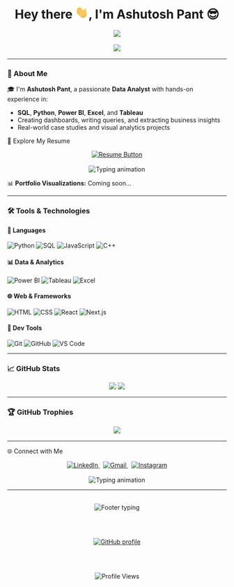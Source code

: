 <h1 align="center">Hey there <img src="https://raw.githubusercontent.com/ABSphreak/ABSphreak/master/gifs/Hi.gif" width="30px">, I'm Ashutosh Pant 😎</h1>

<p align="center">
  <a href="https://github.com/ORE0000/readme-typing-svg"><img src="https://readme-typing-svg.herokuapp.com?lines=Data+Analyst;Aspiring+BI+Developer;Python+%7C+SQL+%7C+Power+BI+%7C+Excel+%7C+Tableau&center=true&width=500&height=50"></a>
</p>

<div id="header" align="center">
  <img src="https://media.giphy.com/media/M9gbBd9nbDrOTu1Mqx/giphy.gif" width="100"/>
</div>

---

### 💼 About Me

🎓 I'm **Ashutosh Pant**, a passionate **Data Analyst** with hands-on experience in:
- **SQL**, **Python**, **Power BI**, **Excel**, and **Tableau**
- Creating dashboards, writing queries, and extracting business insights
- Real-world case studies and visual analytics projects


🚀 Explore My Resume
<div align="center"> <a href="https://drive.google.com/file/d/1d_RZYwKraTgPuFT4HAMpW-3swEkeRw8p/view?usp=sharing" target="_blank"> <img src="https://img.shields.io/badge/-CLICK_TO_VIEW_RESUME-%2300C9A7?style=for-the-badge&logo=read-the-docs&logoColor=white&labelColor=000000" alt="Resume Button"/> </a> <br/><br/> <img src="https://readme-typing-svg.demolab.com?font=Fira+Code&weight=600&pause=1000&color=00C9A7&center=true&vCenter=true&width=435&lines=Data+is+Power.;My+Resume+Speaks+for+Itself.;Click+Above+to+Explore+It" alt="Typing animation"/> </div>

📊 **Portfolio Visualizations:** Coming soon...

---

### 🛠️ Tools & Technologies

#### 🧠 Languages
![Python](https://img.shields.io/badge/Python-3776AB?style=flat-square&logo=python&logoColor=white)
![SQL](https://img.shields.io/badge/SQL-336791?style=flat-square&logo=postgresql&logoColor=white)
![JavaScript](https://img.shields.io/badge/JavaScript-F7DF1E?style=flat-square&logo=javascript&logoColor=black)
![C++](https://img.shields.io/badge/C++-00599C?style=flat-square&logo=c%2B%2B&logoColor=white)

#### 📊 Data & Analytics
![Power BI](https://img.shields.io/badge/Power%20BI-F2C811?style=flat-square&logo=powerbi&logoColor=black)
![Tableau](https://img.shields.io/badge/Tableau-E97627?style=flat-square&logo=tableau&logoColor=white)
![Excel](https://img.shields.io/badge/Microsoft%20Excel-217346?style=flat-square&logo=microsoft-excel&logoColor=white)

#### 🌐 Web & Frameworks
![HTML](https://img.shields.io/badge/HTML-E34F26?style=flat-square&logo=html5&logoColor=white)
![CSS](https://img.shields.io/badge/CSS-1572B6?style=flat-square&logo=css3&logoColor=white)
![React](https://img.shields.io/badge/React-20232A?style=flat-square&logo=react&logoColor=61DAFB)
![Next.js](https://img.shields.io/badge/Next.js-000000?style=flat-square&logo=nextdotjs&logoColor=white)

#### 🧰 Dev Tools
![Git](https://img.shields.io/badge/Git-F05032?style=flat-square&logo=git&logoColor=white)
![GitHub](https://img.shields.io/badge/GitHub-181717?style=flat-square&logo=github&logoColor=white)
![VS Code](https://img.shields.io/badge/VS%20Code-007ACC?style=flat-square&logo=visual-studio-code&logoColor=white)

---

### 📈 GitHub Stats

<div align="center">
  <img src="https://github-readme-stats.vercel.app/api?username=ORE0000&show_icons=true&theme=radical&border_color=7F3FBF&bg_color=0D1117&title_color=F85D7F&icon_color=F8D866" width="49.5%" />
  <img src="https://github-readme-stats.vercel.app/api/top-langs/?username=ORE0000&layout=compact&langs_count=8&theme=radical&border_color=7F3FBF&bg_color=0D1117&title_color=F85D7F" width="49.5%" />
</div>

---

### 🏆 GitHub Trophies

<p align="center">
  <img src="https://github-profile-trophy.vercel.app/?username=ORE0000&theme=radical&margin-w=10&margin-h=10&row=1&column=7" />
</p>

---

🌐 Connect with Me
<div align="center"> <a href="https://www.linkedin.com/in/ashutosh-pant-91b137263/" target="_blank"> <img src="https://img.shields.io/badge/LinkedIn-Connect-blue?style=for-the-badge&logo=linkedin&logoColor=white" alt="LinkedIn"/> </a>&nbsp; <a href="mailto:ashutoshpant.855@gmail.com" target="_blank"> <img src="https://img.shields.io/badge/Gmail-Send_Email-D14836?style=for-the-badge&logo=gmail&logoColor=white" alt="Gmail"/> </a>&nbsp; <a href="https://www.instagram.com/oreeoo._______/" target="_blank"> <img src="https://img.shields.io/badge/Instagram-Follow-e4405f?style=for-the-badge&logo=instagram&logoColor=white" alt="Instagram"/> </a>
<br/><br/>

<img src="https://readme-typing-svg.demolab.com?font=Fira+Code&weight=500&pause=1000&color=58A6FF&center=true&vCenter=true&width=500&lines=Available+for+Internships+and+Projects;Let%E2%80%99s+Connect%2C+Code+%26+Create+Together" alt="Typing animation"/>
</div>

---

<div align="center">
  
  <br/>
  
  <img src="https://readme-typing-svg.demolab.com?font=Fira+Code&weight=500&pause=1000&color=00C9A7&center=true&vCenter=true&width=435&lines=Made+with+%E2%9D%A4%EF%B8%8F+by+Ashutosh+Pant;Thanks+for+visiting+my+GitHub!" alt="Footer typing"/>

  <br/><br/>
  
  <a href="https://github.com/ORE0000" target="_blank">
    <img src="https://img.shields.io/badge/GitHub-@ORE0000-181717?style=for-the-badge&logo=github&logoColor=white" alt="GitHub profile"/>
  </a>
  
  <br/><br/>
  
  <img src="https://komarev.com/ghpvc/?username=ORE0000&label=Profile+Views&color=brightgreen&style=for-the-badge" alt="Profile Views"/>

</div>
